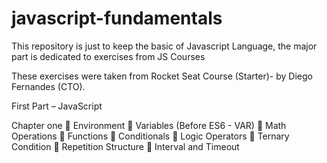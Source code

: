 # javascript-fundamentals
This repository is just to keep the basic of Javascript Language, the major part is dedicated to exercises from JS Courses

These exercises were taken from Rocket Seat Course (Starter)- by Diego Fernandes (CTO).

First Part – JavaScript 

Chapter one
	Environment 
	Variables (Before ES6 - VAR)
	Math Operations
	Functions
	Conditionals
	Logic Operators
	Ternary Condition
	Repetition Structure
	Interval and Timeout
